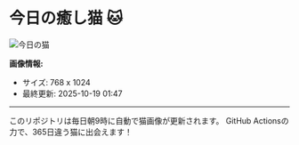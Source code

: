# 今日の癒し猫 🐱

![今日の猫](https://cdn2.thecatapi.com/images/9qp.jpg)

**画像情報:**
- サイズ: 768 x 1024
- 最終更新: 2025-10-19 01:47

---

このリポジトリは毎日朝9時に自動で猫画像が更新されます。
GitHub Actionsの力で、365日違う猫に出会えます！

